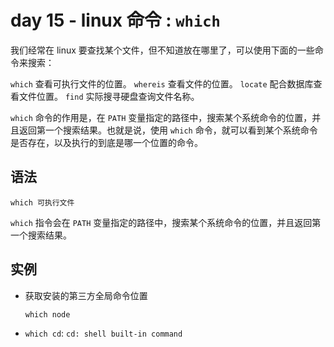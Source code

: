 # day 15 - linux 命令 : `which`

我们经常在 linux 要查找某个文件，但不知道放在哪里了，可以使用下面的一些命令来搜索： 

`which`  查看可执行文件的位置。
`whereis` 查看文件的位置。 
`locate`   配合数据库查看文件位置。
`find`   实际搜寻硬盘查询文件名称。

`which` 命令的作用是，在 `PATH` 变量指定的路径中，搜索某个系统命令的位置，并且返回第一个搜索结果。也就是说，使用 `which` 命令，就可以看到某个系统命令是否存在，以及执行的到底是哪一个位置的命令。

## 语法

```
which 可执行文件
```

`which` 指令会在 `PATH` 变量指定的路径中，搜索某个系统命令的位置，并且返回第一个搜索结果。
        
## 实例
    
+   获取安装的第三方全局命令位置

    `which node`
    
+   `which cd`: `cd: shell built-in command`

